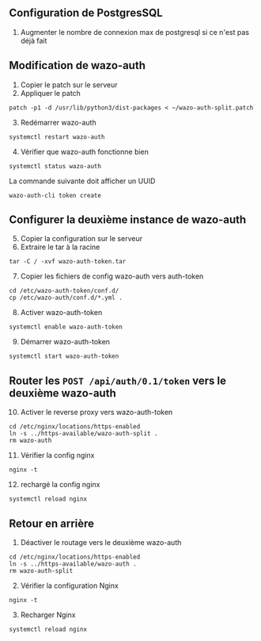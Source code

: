 ## Configuration de PostgresSQL
1. Augmenter le nombre de connexion max de postgresql si ce n'est pas déjà fait

## Modification de wazo-auth
1. Copier le patch sur le serveur 
2. Appliquer le patch
```
patch -p1 -d /usr/lib/python3/dist-packages < ~/wazo-auth-split.patch
```
3. Redémarrer wazo-auth
```
systemctl restart wazo-auth
```
4. Vérifier que wazo-auth fonctionne bien
```
systemctl status wazo-auth
```
La commande suivante doit afficher un UUID
```
wazo-auth-cli token create
```

## Configurer la deuxième instance de wazo-auth
5. Copier la configuration sur le serveur
6. Extraire le tar à la racine
```
tar -C / -xvf wazo-auth-token.tar
```
7. Copier les fichiers de config wazo-auth vers auth-token
```
cd /etc/wazo-auth-token/conf.d/
cp /etc/wazo-auth/conf.d/*.yml .
```
8. Activer wazo-auth-token
```
systemctl enable wazo-auth-token
```
9. Démarrer wazo-auth-token
```
systemctl start wazo-auth-token
```

## Router les `POST /api/auth/0.1/token` vers le deuxième wazo-auth
10. Activer le reverse proxy vers wazo-auth-token
```
cd /etc/nginx/locations/https-enabled
ln -s ../https-available/wazo-auth-split .
rm wazo-auth
```
11. Vérifier la config nginx
```
nginx -t
```
12. rechargé la config nginx
```
systemctl reload nginx
```

## Retour en arrière
1. Déactiver le routage vers le deuxième wazo-auth
```
cd /etc/nginx/locations/https-enabled
ln -s ../https-available/wazo-auth .
rm wazo-auth-split
```
2. Vérifier la configuration Nginx
```
nginx -t
```
3. Recharger Nginx
```
systemctl reload nginx
```
